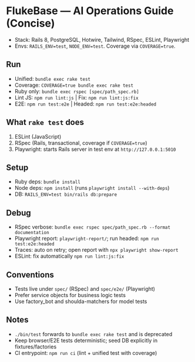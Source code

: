 # FlukeBase — AI Operations Guide (Concise)

- Stack: Rails 8, PostgreSQL, Hotwire, Tailwind, RSpec, ESLint, Playwright
- Envs: `RAILS_ENV=test`, `NODE_ENV=test`. Coverage via `COVERAGE=true`.

## Run
- Unified: `bundle exec rake test`
- Coverage: `COVERAGE=true bundle exec rake test`
- Ruby only: `bundle exec rspec [spec/path_spec.rb]`
- Lint JS: `npm run lint:js` | Fix: `npm run lint:js:fix`
- E2E: `npm run test:e2e` | Headed: `npm run test:e2e:headed`

## What `rake test` does
1) ESLint (JavaScript)
2) RSpec (Rails, transactional, coverage if `COVERAGE=true`)
3) Playwright: starts Rails server in test env at `http://127.0.0.1:5010`

## Setup
- Ruby deps: `bundle install`
- Node deps: `npm install` (runs `playwright install --with-deps`)
- DB: `RAILS_ENV=test bin/rails db:prepare`

## Debug
- RSpec verbose: `bundle exec rspec spec/path_spec.rb --format documentation`
- Playwright report: `playwright-report/`; run headed: `npm run test:e2e:headed`
- Traces: auto on retry; open report with `npx playwright show-report`
- ESLint: fix automatically `npm run lint:js:fix`

## Conventions
- Tests live under `spec/` (RSpec) and `spec/e2e/` (Playwright)
- Prefer service objects for business logic tests
- Use factory_bot and shoulda-matchers for model tests

## Notes
- `./bin/test` forwards to `bundle exec rake test` and is deprecated
- Keep browser/E2E tests deterministic; seed DB explicitly in fixtures/factories
- CI entrypoint: `npm run ci` (lint + unified test with coverage)

